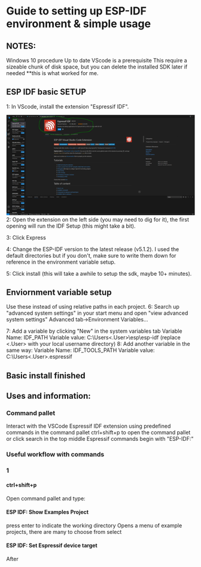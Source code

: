 # Guide to setting up ESP-IDF environment & simple usage
## NOTES:
Windows 10 procedure
Up to date VScode is a prerequisite
This require a sizeable chunk of disk space, but you can delete the installed SDK later if needed
**this is what worked for me.
## ESP IDF basic SETUP
1: In VScode, install the extension "Espressif IDF".
<div align="center"> <img src="images/step 1.JPG" width = "1000" /> </div> 
2: Open the extension on the left side (you may need to dig for it),
the first opening will run the IDF Setup (this might take a bit).

3: Click Express

4: Change the ESP-IDF version to the latest release (v5.1.2).
I used the default directories but if you don't, make sure to write them down 
for reference in the environment variable setup.

5: Click install (this will take a awhile to setup the sdk, maybe 10+ minutes).

## Enviornment variable setup 
Use these instead of using relative paths in each project.
6: Search up "advanced system settings" in  your start menu and open "view advanced system settings"
Advanced tab->Environment Variables...

7: Add a variable by clicking "New" in the system variables tab
Variable Name: IDF_PATH
Variable value: C:\Users\<.User>\esp\esp-idf
(replace <.User> with your local username directory)
8: Add another variable in the same way:
Variable Name: IDF_TOOLS_PATH
Variable value: C:\Users\<.User>\.espressif
## Basic install finished

## Uses and information:
### Command pallet
Interact with the VSCode Espressif IDF extension using predefined commands in the command pallet
ctrl+shift+p to open the command pallet or
click search in the top middle 
Espressif commands begin with "ESP-IDF:"

### Useful workflow with commands
### 1
#### ctrl+shift+p
Open command pallet and type:
#### ESP IDF: Show Examples Project
press enter to indicate the working directory
Opens a menu of example projects, there are many to choose from
select 

#### ESP IDF: Set Espressif device target 
After



